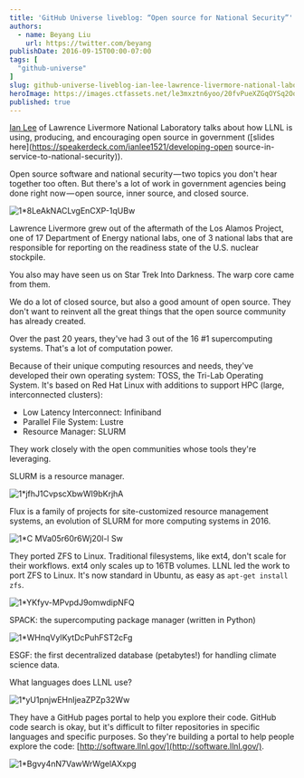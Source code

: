 ```yaml
---
title: 'GitHub Universe liveblog: “Open source for National Security”'
authors:
  - name: Beyang Liu
    url: https://twitter.com/beyang
publishDate: 2016-09-15T00:00-07:00
tags: [
  "github-universe"
]
slug: github-universe-liveblog-ian-lee-lawrence-livermore-national-laboratory
heroImage: https://images.ctfassets.net/le3mxztn6yoo/20fvPueXZGqOYSq2Oo68M0/a3434fc1cac1aaa96f9f4c3f913c8722/1_8LeAkNACLvgEnCXP-1qUBw.jpeg
published: true
---
```




[Ian Lee](https://twitter.com/ianlee1521) of Lawrence Livermore National Laboratory talks about how LLNL is using, producing, and encouraging open source in government ([slides here](https://speakerdeck.com/ianlee1521/developing-open source-in-service-to-national-security)).

Open source software and national security — two topics you don't hear together too often. But there's a lot of work in government agencies being done right now — open source, inner source, and closed source.

![1*8LeAkNACLvgEnCXP-1qUBw](//images.contentful.com/le3mxztn6yoo/20fvPueXZGqOYSq2Oo68M0/a3434fc1cac1aaa96f9f4c3f913c8722/1_8LeAkNACLvgEnCXP-1qUBw.jpeg)

Lawrence Livermore grew out of the aftermath of the Los Alamos Project, one of 17 Department of Energy national labs, one of 3 national labs that are responsible for reporting on the readiness state of the U.S. nuclear stockpile.

You also may have seen us on Star Trek Into Darkness. The warp core came from them.

We do a lot of closed source, but also a good amount of open source. They don't want to reinvent all the great things that the open source community has already created.

Over the past 20 years, they've had 3 out of the 16 #1 supercomputing systems. That's a lot of computation power.

Because of their unique computing resources and needs, they've developed their own operating system: TOSS, the Tri-Lab Operating System. It's based on Red Hat Linux with additions to support HPC (large, interconnected clusters):

*   Low Latency Interconnect: Infiniband
*   Parallel File System: Lustre
*   Resource Manager: SLURM

They work closely with the open communities whose tools they're leveraging.

SLURM is a resource manager.

![1*jfhJ1CvpscXbwWI9bKrjhA](//images.contentful.com/le3mxztn6yoo/3ymcXxCt1e4wmYeS2KW2Im/35e9bfb46a3caa024aeee389fb157d96/1_jfhJ1CvpscXbwWI9bKrjhA.jpeg)

Flux is a family of projects for site-customized resource management systems, an evolution of SLURM for more computing systems in 2016.


![1*C MVa05r60r6Wj20l-l Sw](//images.contentful.com/le3mxztn6yoo/4ZDbBuCUvSe6Scks0iAU02/73186b472929a75d79eeb0b785dec01a/1_C_MVa05r60r6Wj20l-l_Sw.jpeg)

They ported ZFS to Linux. Traditional filesystems, like ext4, don't scale for their workflows. ext4 only scales up to 16TB volumes. LLNL led the work to port ZFS to Linux. It's now standard in Ubuntu, as easy as `apt-get install zfs`.

![1*YKfyv-MPvpdJ9omwdipNFQ](//images.contentful.com/le3mxztn6yoo/29wUpO2MTqU8iGouaoqIoc/208c3f427e71fe2f07fe0aa77bd1af65/1_YKfyv-MPvpdJ9omwdipNFQ.jpeg)

SPACK: the supercomputing package manager (written in Python)

![1*WHnqVyIKytDcPuhFST2cFg](//images.contentful.com/le3mxztn6yoo/6NUM4WidfGEYe20qKgiIMS/3e9fb55077f438558dceaa5439270840/1_WHnqVyIKytDcPuhFST2cFg.jpeg)

ESGF: the first decentralized database (petabytes!) for handling climate science data.

What languages does LLNL use?

![1*yU1pnjwEHnIjeaZPZp32Ww](//images.contentful.com/le3mxztn6yoo/1N4Ir5VCCQiuwcE4Ou6c6U/310a55b9ea76493d7e543b629d3888c5/1_yU1pnjwEHnIjeaZPZp32Ww.jpeg)

They have a GitHub pages portal to help you explore their code. GitHub code search is okay, but it's difficult to filter repositories in specific languages and specific purposes. So they're building a portal to help people explore the code: [http://software.llnl.gov/](http://software.llnl.gov/).

![1*Bgvy4nN7VawWrWgelAXxpg](//images.contentful.com/le3mxztn6yoo/60RejJDUYgGEOEsSMWkuYY/d1d0e4332241a82707ebce8bbad53a80/1_Bgvy4nN7VawWrWgelAXxpg.png)
